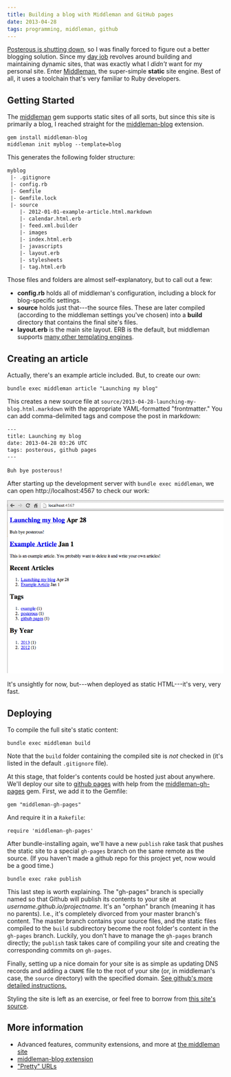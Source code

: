 ```yaml
---
title: Building a blog with Middleman and GitHub pages
date: 2013-04-28
tags: programming, middleman, github
---
```


[Posterous is shutting down](http://blog.posterous.com/thanks-from-posterous), so I was finally forced to figure out a better blogging solution. Since my [day job](http://artsy.net) revolves around building and maintaining dynamic sites, that was exactly what I _didn't_ want for my personal site. Enter [Middleman](http://middlemanapp.com/), the super-simple **static** site engine. Best of all, it uses a toolchain that's very familiar to Ruby developers.


## Getting Started

The [middleman](https://github.com/middleman/middleman) gem supports static sites of all sorts, but since this site is primarily a blog, I reached straight for the [middleman-blog](https://github.com/middleman/middleman-blog) extension.

    gem install middleman-blog
    middleman init myblog --template=blog

This generates the following folder structure:

    myblog
     |- .gitignore
     |- config.rb
     |- Gemfile
     |- Gemfile.lock
     |- source
        |- 2012-01-01-example-article.html.markdown
        |- calendar.html.erb
        |- feed.xml.builder
        |- images
        |- index.html.erb
        |- javascripts
        |- layout.erb
        |- stylesheets
        |- tag.html.erb

Those files and folders are almost self-explanatory, but to call out a few:

* **config.rb** holds all of middleman's configuration, including a block for blog-specific settings.
* **source** holds just that---the source files. These are later compiled (according to the middleman settings you've chosen) into a **build** directory that contains the final site's files.
* **layout.erb** is the main site layout. ERB is the default, but middleman supports [many other templating engines](http://middlemanapp.com/templates/).

## Creating an article

Actually, there's an example article included. But, to create our own:

    bundle exec middleman article "Launching my blog"

This creates a new source file at `source/2013-04-28-launching-my-blog.html.markdown` with the appropriate YAML-formatted "frontmatter." You can add comma-delimited tags and compose the post in markdown:

    ---
    title: Launching my blog
    date: 2013-04-28 03:26 UTC
    tags: posterous, github pages
    ---

    Buh bye posterous!

After starting up the development server with `bundle exec middleman`, we can open http://localhost:4567 to check our work:

<img src="/images/2013-04-28-middleman-screenshot.png" alt="Initial middleman screenshot" />

It's unsightly for now, but---when deployed as static HTML---it's very, very fast.

## Deploying

To compile the full site's static content:

    bundle exec middleman build

Note that the `build` folder containing the compiled site is _not_ checked in (it's listed in the default `.gitignore` file).

At this stage, that folder's contents could be hosted just about anywhere. We'll deploy our site to [github pages](http://pages.github.com/) with help from the [middleman-gh-pages](https://github.com/neo/middleman-gh-pages) gem. First, we add it to the Gemfile:

    gem "middleman-gh-pages"

And require it in a `Rakefile`:

    require 'middleman-gh-pages'

After bundle-installing again, we'll have a new `publish` rake task that pushes the static site to a special `gh-pages` branch on the same remote as the source. (If you haven't made a github repo for this project yet, now would be a good time.)

    bundle exec rake publish

This last step is worth explaining. The "gh-pages" branch is specially named so that Github will publish its contents to your site at _username.github.io/projectname_. It's an "orphan" branch (meaning it has no parents). I.e., it's completely divorced from your master branch's content. The master branch contains your source files, and the static files compiled to the `build` subdirectory become the root folder's content in the `gh-pages` branch. Luckily, you don't have to manage the `gh-pages` branch directly; the `publish` task takes care of compiling your site and creating the corresponding commits on `gh-pages`.

Finally, setting up a nice domain for your site is as simple as updating DNS records and adding a `CNAME` file to the root of your site (or, in middleman's case, the `source` directory) with the specified domain. [See github's more detailed instructions.](https://help.github.com/articles/setting-up-a-custom-domain-with-pages)

Styling the site is left as an exercise, or feel free to borrow from [this site's source](http://github.com/joeyAghion/joey.aghion.com).

## More information

* Advanced features, community extensions, and more at [the middleman site](http://middlemanapp.com)
* [middleman-blog extension](http://middlemanapp.com/blogging/)
* ["Pretty" URLs](http://middlemanapp.com/pretty-urls/)
